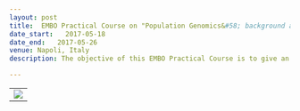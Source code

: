 ```yaml
---
layout: post
title:  EMBO Practical Course on "Population Genomics&#58; background and tools" <font color='black'>[closed]</font>
date_start:   2017-05-18
date_end:   2017-05-26
venue: Napoli, Italy
description: The objective of this EMBO Practical Course is to give an overview of state of the art methods in population genomics combining lecturing from outstanding experienced population geneticists and software developers. After attending the course participants will be aware of up-to-date concepts in population genetics, capable of running analyses using software based on whole genome data sequences and able to deal with basic aspects of any population genomics project. This EMBO Practical Course aims at evolutionary biologists who already have bioinformatics skills. PhD students and Post-Doc researchers will benefit the most out of this course, but applications from all candidates will be evaluated in their context.

---
```


<table border="0">
<tr>
	<td><a href="http://meetings.embo.org/event/17-population-genomics"><img src="../../../img/logo_embo_popgen.2017.jpg"></a>
	</td>	
</tr>
</table>

<br>